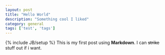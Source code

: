 ```yaml
---
layout: post
title: "Hello World"
description: "Something cool I liked"
category: general
tags: ['test', 'tags']
---
```

{% include JB/setup %}
This is my first post using **Markdown**. I can ~~strike~~ stuff out if i want.